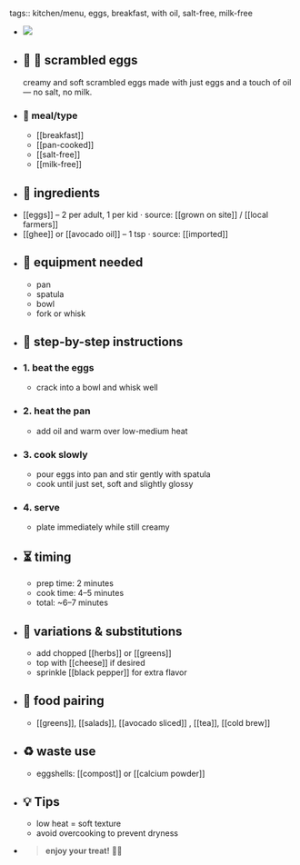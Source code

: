 tags:: kitchen/menu, eggs, breakfast, with oil, salt-free, milk-free

- ![](https://peach-geographical-bat-397.mypinata.cloud/ipfs/bafkreid4xke6bwgcebgrtzovq36x5qemxokuoci5rodvgyj6djhxzc5tnq)
- ## 🧾 🍳 scrambled eggs
  creamy and soft scrambled eggs made with just eggs and a touch of oil — no salt, no milk.
- ### 🍴 meal/type
	- [[breakfast]]
	- [[pan-cooked]]
	- [[salt-free]]
	- [[milk-free]]
- ## 🍃 ingredients
- [[eggs]] – 2 per adult, 1 per kid · source: [[grown on site]] / [[local farmers]]
- [[ghee]] or [[avocado oil]] – 1 tsp · source: [[imported]]
- ## 🔧 equipment needed
	- pan
	- spatula
	- bowl
	- fork or whisk
- ## 📝 step-by-step instructions
- ### 1. beat the eggs
	- crack into a bowl and whisk well
- ### 2. heat the pan
	- add oil and warm over low-medium heat
- ### 3. cook slowly
	- pour eggs into pan and stir gently with spatula
	- cook until just set, soft and slightly glossy
- ### 4. serve
	- plate immediately while still creamy
- ## ⏳ timing
	- prep time: 2 minutes
	- cook time: 4–5 minutes
	- total: ~6–7 minutes
- ## 🧪 variations & substitutions
	- add chopped [[herbs]] or [[greens]]
	- top with [[cheese]] if desired
	- sprinkle [[black pepper]] for extra flavor
- ## 🧭 food pairing
	- [[greens]], [[salads]], [[avocado sliced]] , [[tea]], [[cold brew]]
- ## ♻️ waste use
	- eggshells: [[compost]] or [[calcium powder]]
- ## 💡 Tips
	- low heat = soft texture
	- avoid overcooking to prevent dryness
- > **enjoy your treat!** 🍳🌿